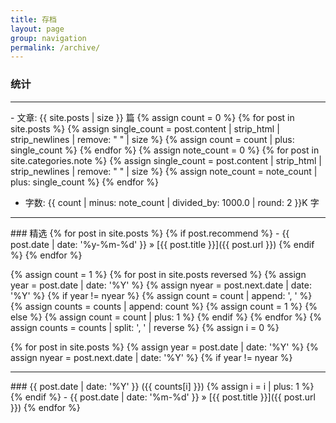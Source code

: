 ```yaml
---
title: 存档
layout: page
group: navigation
permalink: /archive/
---
```


### 统计
<hr>
- 文章: <span class="post_num">{{ site.posts | size }}</span> 篇
  {% assign count = 0 %}
  {% for post in site.posts %}
    {% assign single_count = post.content | strip_html | strip_newlines | remove: " " | size %}
    {% assign count = count | plus: single_count %}
  {% endfor %}
  {% assign note_count = 0 %}
  {% for post in site.categories.note %}
    {% assign single_count = post.content | strip_html | strip_newlines | remove: " " | size %}
    {% assign note_count = note_count | plus: single_count %}
  {% endfor %}

- 字数: <span class="post_num">{{ count | minus: note_count | divided_by: 1000.0 | round: 2 }}K</span> 字

<hr>
### 精选
{% for post in site.posts %}
  {% if post.recommend %}
  - {{ post.date | date: '%y-%m-%d' }} &raquo; [{{ post.title }}]({{ post.url }})
  {% endif %} 
{% endfor %}

{% assign count = 1 %}
{% for post in site.posts reversed %}
  {% assign year = post.date | date: '%Y' %}
  {% assign nyear = post.next.date | date: '%Y' %}
  {% if year != nyear %}
    {% assign count = count | append: ', ' %}
    {% assign counts = counts | append: count %}
    {% assign count = 1 %}
  {% else %}
    {% assign count = count | plus: 1 %}
  {% endif %}
{% endfor %}
{% assign counts = counts | split: ', ' | reverse %}
{% assign i = 0 %}

{% for post in site.posts %}
  {% assign year = post.date | date: '%Y' %}
  {% assign nyear = post.next.date | date: '%Y' %}
  {% if year != nyear %}
<hr>
### {{ post.date | date: '%Y' }}<span class="post_count"> ({{ counts[i] }})</span>
  {% assign i = i | plus: 1 %}
  {% endif %}
- {{ post.date | date: '%m-%d' }} &raquo; [{{ post.title }}]({{ post.url }})
{% endfor %}